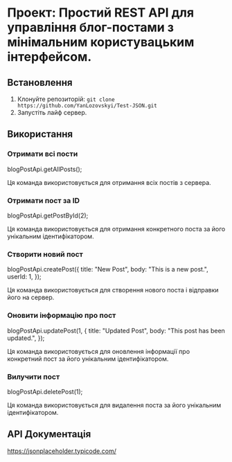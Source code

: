 # Проект: Простий REST API для управління блог-постами з мінімальним користувацьким інтерфейсом.

## Встановлення

1. Клонуйте репозиторій: `git clone https://github.com/YanLozovskyi/Test-JSON.git`
2. Запустіть лайф сервер.

## Використання

### Отримати всі пости

blogPostApi.getAllPosts();

Ця команда використовується для отримання всіх постів з сервера.

### Отримати пост за ID

blogPostApi.getPostById(2);

Ця команда використовується для отримання конкретного поста за його унікальним ідентифікатором.

### Створити новий пост

blogPostApi.createPost({
title: "New Post",
body: "This is a new post.",
userId: 1,
});

Ця команда використовується для створення нового поста і відправки його на сервер.

### Оновити інформацію про пост

blogPostApi.updatePost(1, {
title: "Updated Post",
body: "This post has been updated.",
});

Ця команда використовується для оновлення інформації про конкретний пост за його унікальним ідентифікатором.

### Вилучити пост

blogPostApi.deletePost(1);

Ця команда використовується для видалення поста за його унікальним ідентифікатором.

## API Документація

https://jsonplaceholder.typicode.com/
